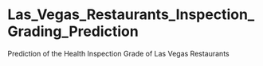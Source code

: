 # Las_Vegas_Restaurants_Inspection_Grading_Prediction
Prediction of the Health Inspection Grade of Las Vegas Restaurants
